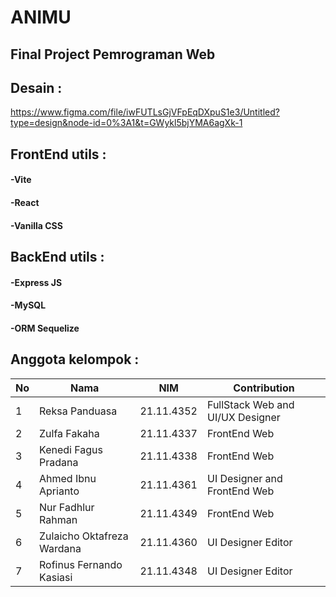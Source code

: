 # ANIMU
## Final Project Pemrograman Web

## Desain :
https://www.figma.com/file/iwFUTLsGjVFpEqDXpuS1e3/Untitled?type=design&node-id=0%3A1&t=GWykl5bjYMA6agXk-1

## FrontEnd utils :
#### -Vite
#### -React
#### -Vanilla CSS

## BackEnd utils :
#### -Express JS
#### -MySQL
#### -ORM Sequelize

## Anggota kelompok :
|**No**| **Nama** | **NIM** | **Contribution** |
|------|----------|---------|------------------|
| 1 | Reksa Panduasa | 21.11.4352 | FullStack Web and UI/UX Designer |
| 2 | Zulfa Fakaha | 21.11.4337 | FrontEnd Web |
| 3 | Kenedi Fagus Pradana | 21.11.4338 | FrontEnd Web |
| 4 | Ahmed Ibnu Aprianto | 21.11.4361 | UI Designer and FrontEnd Web |
| 5 | Nur Fadhlur Rahman | 21.11.4349 | FrontEnd Web |
| 6 | Zulaicho Oktafreza Wardana | 21.11.4360 | UI Designer Editor |
| 7 | Rofinus Fernando Kasiasi | 21.11.4348 | UI Designer Editor |

